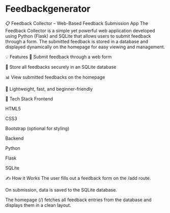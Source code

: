 # Feedbackgenerator
📋 Feedback Collector – Web-Based Feedback Submission App
The Feedback Collector is a simple yet powerful web application developed using Python (Flask) and SQLite that allows users to submit feedback through a form. The submitted feedback is stored in a database and displayed dynamically on the homepage for easy viewing and management.

💡 Features
📝 Submit feedback through a web form

📄 Store all feedbacks securely in an SQLite database

📊 View submitted feedbacks on the homepage

🚀 Lightweight, fast, and beginner-friendly

🔧 Tech Stack
Frontend

HTML5

CSS3

Bootstrap (optional for styling)

Backend

Python

Flask

SQLite

✍️ How it Works
The user fills out a feedback form on the /add route.

On submission, data is saved to the SQLite database.

The homepage (/) fetches all feedback entries from the database and displays them in a clean layout.

